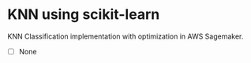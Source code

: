# KNN using scikit-learn
KNN Classification implementation with optimization in AWS Sagemaker.

- [ ] None